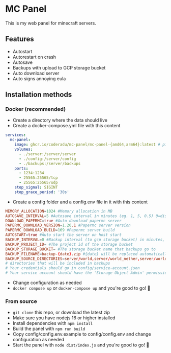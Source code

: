 # MC Panel

This is my web panel for minecraft servers.

## Features

- Autostart
- Autorestart on crash
- Autosave
- Backups with upload to GCP storage bucket
- Auto download server
- Auto signs annoying eula

## Installation methods

### Docker (recommended)

- Create a directory where the data should live
- Create a docker-compose.yml file with this content

```yaml
services:
  mc-panel:
    image: ghcr.io/coderadu/mc-panel/mc-panel-{amd64,arm64}:latest # pick your architecture using uname -p (amd64 is x86_64 and arm64 is aarch64)
    volumes:
      - ./server:/server/server
      - ./config:/server/config
      - ./backups:/server/backups
    ports:
      - 1234:1234
      - 25565:25565/tcp
      - 25565:25565/udp
    stop_signal: SIGINT
    stop_grace_period: '30s'
```

- Create a config folder and a config.env file in it with this content

```conf
MEMORY_ALLOCATION=1024 #Memory allocation in MB
AUTOSAVE_INTERVAL=5 #Autosave interval in minutes (eg. 1, 5, 0.5) 0=disabled
DOWNLOAD_PAPERMC=true #Auto download papermc server
PAPERMC_DOWNLOAD_VERSION=1.20.1 #Papermc server version
PAPERMC_DOWNLOAD_BUILD=169 #Papermc server build
AUTOSTART=true #Auto start the server on host start
BACKUP_INTERVAL=0 #Backup interval (to gcp storage bucket) in minutes, 0=disabled
BACKUP_PROJECT_ID= #The project id of the storage bucket
BACKUP_STORAGE_BUCKET= #The storage bucket name that backups go to
BACKUP_FILENAME=backup-{date}.zip #{date} will be replaced automatically
BACKUP_SOURCE_DIRECTORIES=server/world,server/world_nether,server/world_the_end #comma-separated
# directories that will be included in backups
# Your credentials should go in config/service-account.json
# Your service account should have the 'Storage Object Admin' permission
```

- Change configuration as needed
- `docker compose up` or `docker-compose up` and you're good to go! 🎉

### From source

- `git clone` this repo, or download the latest zip
- Make sure you have nodejs 16 or higher installed
- Install dependencies with `npm install`
- Build the panel with `npm run build`
- Copy config/config.env.example to config/config.env and change configuration as needed
- Start the panel with `node dist/index.js` and you're good to go! 🎉
